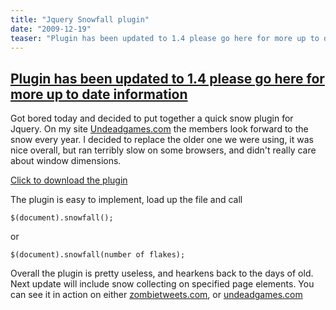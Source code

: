 ```yaml
---
title: "Jquery Snowfall plugin"
date: "2009-12-19"
teaser: "Plugin has been updated to 1.4 please go here for more up to date information. Got bored today and decided to put together a quick snow plugin for Jquery. On my site Undeadgames.com the members look forward to the snow every year. I decided to replace the older one we were using, it was nice overall..."
---
```


## [**Plugin has been updated to 1.4 please go here for more up to date information**](http://www.somethinghitme.com/2010/12/09/jquery-snowfall-plugin-1-4/)

Got bored today and decided to put together a quick snow plugin for Jquery. On my site [Undeadgames.com](http://www.undeadgames.com) the members look forward to the snow every year. I decided to replace the older one we were using, it was nice overall, but ran terribly slow on some browsers, and didn't really care about window dimensions.

[Click to download the plugin](http://www.somethinghitme.com/wp-content/uploads/2009/12/snowfall.jquery.zip)

The plugin is easy to implement, load up the file and call

`$(document).snowfall();`

or

`$(document).snowfall(number of flakes);`

Overall the plugin is pretty useless, and hearkens back to the days of old. Next update will include snow collecting on specified page elements. You can see it in action on either [zombietweets.com](http://www.zombietweets.com), or [undeadgames.com](http://www.undeadgames.com)
